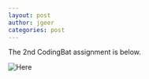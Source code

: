 ```yaml
---
layout: post
author: jgeer
categories: post
---
```


 The 2nd CodingBat assignment is below.

![Here](http://i.imgur.com/fYxZsvk.png)
